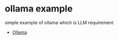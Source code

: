 # ollama example

simple example of ollama which is LLM
requirement

- [Ollama](https://ollama.com/)
